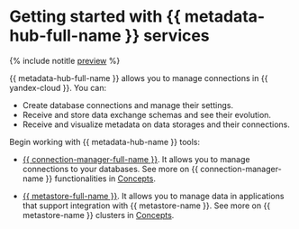 # Getting started with {{ metadata-hub-full-name }} services


{% include notitle [preview](../../_includes/note-preview.md) %}

{{ metadata-hub-full-name }} allows you to manage connections in {{ yandex-cloud }}. You can:

* Create database connections and manage their settings.
* Receive and store data exchange schemas and see their evolution.
* Receive and visualize metadata on data storages and their connections.

Begin working with {{ metadata-hub-name }} tools:

* [{{ connection-manager-full-name }}](connection-manager.md). It allows you to manage connections to your databases. See more on {{ connection-manager-name }} functionalities in [Concepts](../concepts/connection-manager.md).

* [{{ metastore-full-name }}](metastore.md). It allows you to manage data in applications that support integration with {{ metastore-name }}. See more on {{ metastore-name }} clusters in [Concepts](../concepts/metastore.md).

